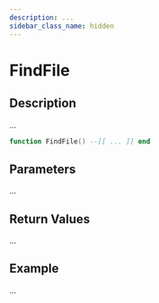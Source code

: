 ```yaml
---
description: ...
sidebar_class_name: hidden
---
```


# FindFile

## Description

...

```lua
function FindFile() --[[ ... ]] end
```

## Parameters

...

## Return Values

...

## Example

...

